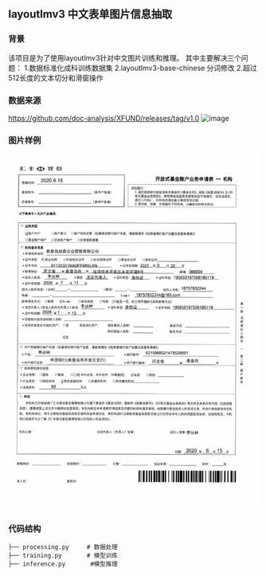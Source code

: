 ## layoutlmv3 中文表单图片信息抽取
### 背景
该项目是为了使用layoutlmv3针对中文图片训练和推理。
其中主要解决三个问题：
1.数据标准化成科训练数据集
2.layoutlmv3-base-chinese 分词修改
2.超过512长度的文本切分和滑窗操作



### 数据来源
https://github.com/doc-analysis/XFUND/releases/tag/v1.0
![image](https://github.com/user-attachments/assets/c20a7fe8-fa19-43bd-851e-2ab780380c9e)

### 图片样例
![image](https://github.com/tianchiguaixia/layoutlmv3-chinese/blob/main/img/zh_train_0%20(1).jpg)

### 代码结构

```
├── processing.py     # 数据处理
├── training.py       # 模型训练
├── inference.py       #模型推理
```


